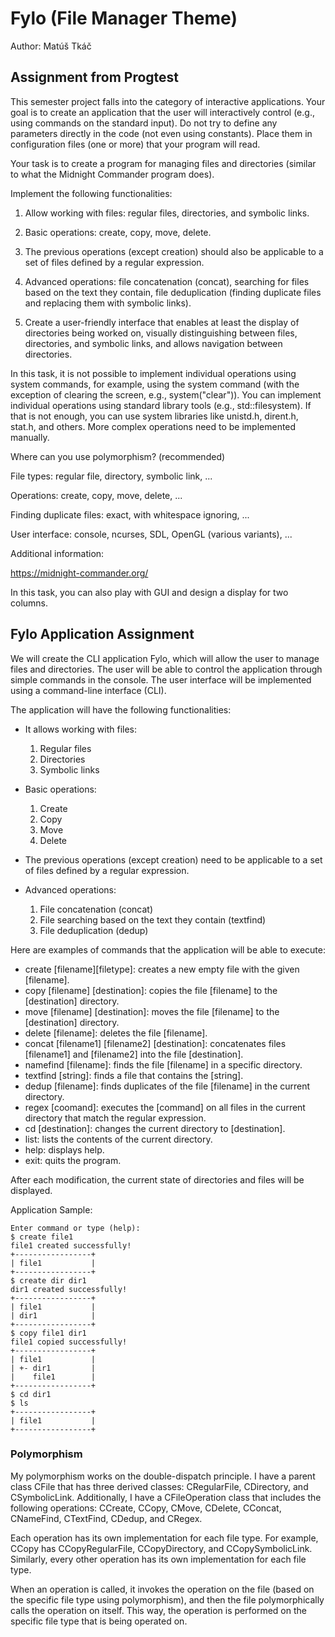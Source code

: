 # Fylo (File Manager Theme)
Author: Matúš Tkáč

## Assignment from Progtest

This semester project falls into the category of interactive applications. Your goal is to create an application that the user will interactively control (e.g., using commands on the standard input). Do not try to define any parameters directly in the code (not even using constants). Place them in configuration files (one or more) that your program will read.

Your task is to create a program for managing files and directories (similar to what the Midnight Commander program does).

Implement the following functionalities:

1. Allow working with files: regular files, directories, and symbolic links.

2. Basic operations: create, copy, move, delete.

3. The previous operations (except creation) should also be applicable to a set of files defined by a regular expression.

4. Advanced operations: file concatenation (concat), searching for files based on the text they contain, file deduplication (finding duplicate files and replacing them with symbolic links).

5. Create a user-friendly interface that enables at least the display of directories being worked on, visually distinguishing between files, directories, and symbolic links, and allows navigation between directories.

In this task, it is not possible to implement individual operations using system commands, for example, using the system command (with the exception of clearing the screen, e.g., system("clear")). You can implement individual operations using standard library tools (e.g., std::filesystem). If that is not enough, you can use system libraries like unistd.h, dirent.h, stat.h, and others. More complex operations need to be implemented manually.

Where can you use polymorphism? (recommended)

File types: regular file, directory, symbolic link, ...

Operations: create, copy, move, delete, ...

Finding duplicate files: exact, with whitespace ignoring, ...

User interface: console, ncurses, SDL, OpenGL (various variants), ...

Additional information:

https://midnight-commander.org/

In this task, you can also play with GUI and design a display for two columns.

## Fylo Application Assignment

We will create the CLI application Fylo, which will allow the user to manage files and directories. The user will be able to control the application through simple commands in the console. The user interface will be implemented using a command-line interface (CLI).

The application will have the following functionalities:

- It allows working with files:
    1. Regular files
    2. Directories
    3. Symbolic links

- Basic operations:
    1. Create
    2. Copy
    3. Move
    4. Delete

- The previous operations (except creation) need to be applicable to a set of files defined by a regular expression.

- Advanced operations:
    1. File concatenation (concat)
    2. File searching based on the text they contain (textfind)
    3. File deduplication (dedup)

Here are examples of commands that the application will be able to execute:
- create [filename][filetype]: creates a new empty file with the given [filename].
- copy [filename] [destination]: copies the file [filename] to the [destination] directory.
- move [filename] [destination]: moves the file [filename] to the [destination] directory.
- delete [filename]: deletes the file [filename].
- concat [filename1] [filename2] [destination]: concatenates files [filename1] and [filename2] into the file [destination].
- namefind [filename]: finds the file [filename] in a specific directory.
- textfind [string]: finds a file that contains the [string].
- dedup [filename]: finds duplicates of the file [filename] in the current directory.
- regex [coomand]: executes the [command] on all files in the current directory that match the regular expression.
- cd [destination]: changes the current directory to [destination].
- list: lists the contents of the current directory.
- help: displays help.
- exit: quits the program.

After each modification, the current state of directories and files will be displayed.

Application Sample:
```
Enter command or type (help):
$ create file1
file1 created successfully!
+-----------------+
| file1           |
+-----------------+
$ create dir dir1
dir1 created successfully!
+-----------------+
| file1           |
| dir1            |
+-----------------+
$ copy file1 dir1
file1 copied successfully!
+-----------------+
| file1           |
| +- dir1         |
|    file1        |
+-----------------+
$ cd dir1
$ ls 
+-----------------+
| file1           |
+-----------------+
```

### Polymorphism

My polymorphism works on the double-dispatch principle. I have a parent class CFile that has three derived classes: CRegularFile, CDirectory, and CSymbolicLink. Additionally, I have a CFileOperation class that includes the following operations: CCreate, CCopy, CMove, CDelete, CConcat, CNameFind, CTextFind, CDedup, and CRegex.

Each operation has its own implementation for each file type. For example, CCopy has CCopyRegularFile, CCopyDirectory, and CCopySymbolicLink. Similarly, every other operation has its own implementation for each file type.

When an operation is called, it invokes the operation on the file (based on the specific file type using polymorphism), and then the file polymorphically calls the operation on itself. This way, the operation is performed on the specific file type that is being operated on.